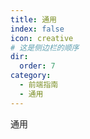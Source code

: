 ```yaml
---
title: 通用
index: false
icon: creative
# 这是侧边栏的顺序
dir:
  order: 7
category:
  - 前端指南
  - 通用
---
```


通用
